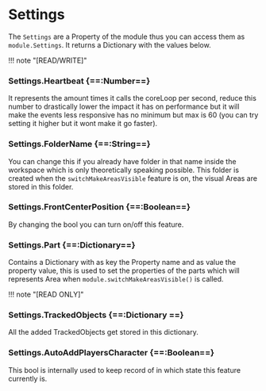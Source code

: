 # Settings

The `Settings` are a Property of the module thus you can access them as `module.Settings`. It returns a Dictionary with the values below.

!!! note "\[READ/WRITE\]"

### Settings.Heartbeat {==:Number==}
It represents the amount times it calls the coreLoop per second, reduce this number to drastically lower the impact it has on performance but it will make the events less responsive has no minimum but max is 60 (you can try setting it higher but it wont make it go faster).

### Settings.FolderName {==:String==}
You can change this if you already have folder in that name inside the workspace which is only theoretically speaking possible. This folder is created when the `switchMakeAreasVisible` feature is on, the visual Areas are stored in this folder.

### Settings.FrontCenterPosition {==:Boolean==}
By changing the bool you can turn on/off this feature.

### Settings.Part {==:Dictionary==}
Contains a Dictionary with as key the Property name and as value the property value, this is used to set the properties of the parts which will represents Area when `module.switchMakeAreasVisible()` is called.

!!! note "\[READ ONLY\]" 
### Settings.TrackedObjects {==:Dictionary ==}
All the added TrackedObjects get stored in this dictionary.
### Settings.AutoAddPlayersCharacter {==:Boolean==}
This bool is internally used to keep record of in which state this feature currently is.

<script>
document.addEventListener('DOMContentLoaded', init);
function init(){
    document.querySelectorAll("[data-md-component='toc'] li a").forEach( link =>{
        link.innerHTML = link.innerHTML.match(/\s*(\S+)/)[1]
    });
}
</script>